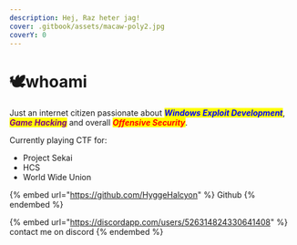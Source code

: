 ```yaml
---
description: Hej, Raz heter jag!
cover: .gitbook/assets/macaw-poly2.jpg
coverY: 0
---
```


# 🕊️whoami

Just an internet citizen passionate about _<mark style="color:blue;">**Windows Exploit Development**</mark>_, _<mark style="color:purple;">**Game Hacking**</mark>_ and overall _<mark style="color:red;">**Offensive Security**</mark>_.

Currently playing CTF for:

* Project Sekai
* HCS
* World Wide Union

{% embed url="https://github.com/HyggeHalcyon" %}
Github
{% endembed %}

{% embed url="https://discordapp.com/users/526314824330641408" %}
contact me on discord
{% endembed %}
